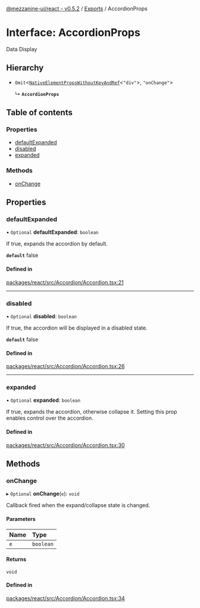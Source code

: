 [@mezzanine-ui/react - v0.5.2](../README.md) / [Exports](../modules.md) / AccordionProps

# Interface: AccordionProps

Data Display

## Hierarchy

- `Omit`<[`NativeElementPropsWithoutKeyAndRef`](../modules.md#nativeelementpropswithoutkeyandref)<``"div"``\>, ``"onChange"``\>

  ↳ **`AccordionProps`**

## Table of contents

### Properties

- [defaultExpanded](accordionprops.md#defaultexpanded)
- [disabled](accordionprops.md#disabled)
- [expanded](accordionprops.md#expanded)

### Methods

- [onChange](accordionprops.md#onchange)

## Properties

### defaultExpanded

• `Optional` **defaultExpanded**: `boolean`

If true, expands the accordion by default.

**`default`** false

#### Defined in

[packages/react/src/Accordion/Accordion.tsx:21](https://github.com/Mezzanine-UI/mezzanine/blob/83e0173/packages/react/src/Accordion/Accordion.tsx#L21)

___

### disabled

• `Optional` **disabled**: `boolean`

If true, the accordion will be displayed in a disabled state.

**`default`** false

#### Defined in

[packages/react/src/Accordion/Accordion.tsx:26](https://github.com/Mezzanine-UI/mezzanine/blob/83e0173/packages/react/src/Accordion/Accordion.tsx#L26)

___

### expanded

• `Optional` **expanded**: `boolean`

If true, expands the accordion, otherwise collapse it. Setting this prop enables control over the accordion.

#### Defined in

[packages/react/src/Accordion/Accordion.tsx:30](https://github.com/Mezzanine-UI/mezzanine/blob/83e0173/packages/react/src/Accordion/Accordion.tsx#L30)

## Methods

### onChange

▸ `Optional` **onChange**(`e`): `void`

Callback fired when the expand/collapse state is changed.

#### Parameters

| Name | Type |
| :------ | :------ |
| `e` | `boolean` |

#### Returns

`void`

#### Defined in

[packages/react/src/Accordion/Accordion.tsx:34](https://github.com/Mezzanine-UI/mezzanine/blob/83e0173/packages/react/src/Accordion/Accordion.tsx#L34)
